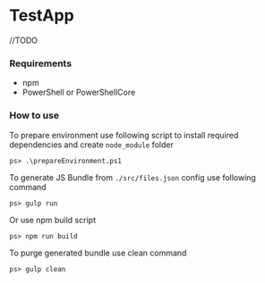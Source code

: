 # TestApp

//TODO

### Requirements
- npm
- PowerShell or PowerShellCore

### How to use

To prepare environment use following script to install required dependencies and create `node_module` folder
```
ps> .\prepareEnvironment.ps1
```
To generate JS Bundle from `./src/files.json` config use following command
```
ps> gulp run
```
Or use npm build script
```
ps> npm run build
```
To purge generated bundle use clean command

```
ps> gulp clean
```